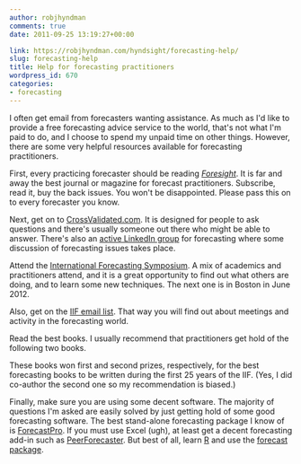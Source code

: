 ```yaml
---
author: robjhyndman
comments: true
date: 2011-09-25 13:19:27+00:00

link: https://robjhyndman.com/hyndsight/forecasting-help/
slug: forecasting-help
title: Help for forecasting practitioners
wordpress_id: 670
categories:
- forecasting
---
```


I often get email from forecasters wanting assistance. As much as I'd like to provide a free forecasting advice service to the world, that's not what I'm paid to do, and I choose to spend my unpaid time on other things. However, there are some very helpful resources available for forecasting practitioners.<!-- more -->

First, every practicing forecaster should be reading _[Foresight](http://forecasters.org/foresight)_. It is far and away the best journal or magazine for forecast practitioners. Subscribe, read it, buy the back issues. You won't be disappointed. Please pass this on to every forecaster you know.

Next, get on to [CrossValidated.com](http://crossvalidated.com). It is designed for people to ask questions and there's usually someone out there who might be able to answer. There's also an [active LinkedIn group](http://www.linkedin.com/groups?gid=81950) for forecasting where some discussion of forecasting issues takes place.

Attend the [International Forecasting Symposium](http://forecasters.org/isf). A mix of academics and practitioners attend, and it is a great opportunity to find out what others are doing, and to learn some new techniques. The next one is in Boston in June 2012.

Also, get on the [IIF email list](http://visitor.r20.constantcontact.com/manage/optin/ea?v=00102zBK1ZSE4bNZWvsT0OsIfgi2JDeLhx5OXn9jXywP1LfklwuxlRrNhSFkNpIhNBxKNvy-UrFNEg%3D).  That way you will find out about meetings and activity in the forecasting world.

Read the best books. I usually recommend that practitioners get hold of the following two books.



These books won first and second prizes, respectively, for the best forecasting books to be written during the first 25 years of the IIF. (Yes, I did co-author the second one so my recommendation is biased.)

Finally, make sure you are using some decent software. The majority of questions I'm asked are easily solved by just getting hold of some good forecasting software. The best stand-alone forecasting package I know of is [ForecastPro](http://www.forecastpro.com).  If you must use Excel (ugh), at least get a decent forecasting add-in such as [PeerForecaster](http://peerforecaster.com/). But best of all, learn [R](http://www.r-project.org) and use the [forecast package](http://github.com/robjhyndman/forecast). 
